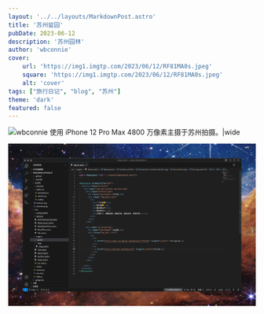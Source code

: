 ```yaml
---
layout: '../../layouts/MarkdownPost.astro'
title: '苏州留园'
pubDate: 2023-06-12
description: '苏州园林'
author: 'wbconnie'
cover:
    url: 'https://img1.imgtp.com/2023/06/12/RF81MA0s.jpeg'
    square: 'https://img1.imgtp.com/2023/06/12/RF81MA0s.jpeg'
    alt: 'cover'
tags: ["旅行日记", "blog", "苏州"]
theme: 'dark'
featured: false
---
```



![wbconnie 使用 iPhone 12 Pro Max 4800 万像素主摄于苏州拍摄。|wide](https://img1.imgtp.com/2023/06/12/zTFdx1K4.jpeg)


![留园](https://raw.githubusercontent.com/wbconnie/wbconnie.github.io/main/public/CleanShot%202023-06-13%20at%2000.33.16%402x.png)


